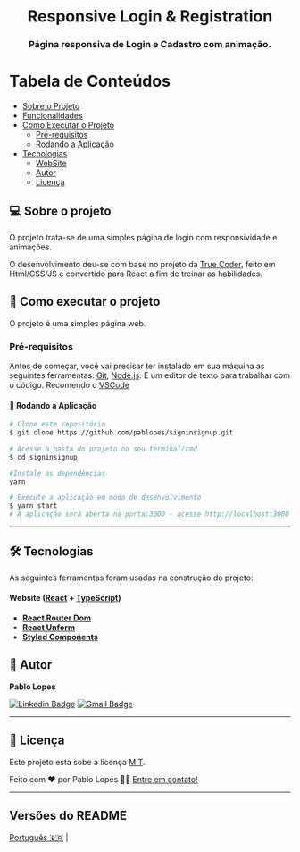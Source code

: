 <h1 align="center">
  Responsive Login & Registration
</h1>

<h3 align="center">
  Página responsiva de Login e Cadastro com animação.
</h3>

Tabela de Conteúdos
=================
<!--ts-->
  * [Sobre o Projeto](#-sobre-o-projeto)
  * [Funcionalidades](#-funcionalidades)
  * [Como Executar o Projeto](#-como-executar-o-projeto)
    * [Pré-requisitos](#-pré-requisitos)
    * [Rodando a Aplicação](#-rodando-a-aplicação)
  * [Tecnologias](#-tecnologias)
    * [WebSite](#user-content-website--react----typescript)
    * [Autor](#-autor)
    * [Licença](#user-content-licença)
<!--te-->
## 💻 Sobre o projeto

O projeto trata-se de uma simples página de login com responsividade e animações.

O desenvolvimento deu-se com base no projeto da [True Coder](https://www.youtube.com/watch?v=piG91X4sV2U), feito em Html/CSS/JS e convertido para React a fim de treinar as habilidades.

## 🚀 Como executar o projeto
O projeto é uma simples página web.

### Pré-requisitos
Antes de começar, você vai precisar ter instalado em sua máquina as seguintes ferramentas:
[Git](https://git-scm.com),
[Node.js](https://nodejs.org/en/).
E um editor de texto para trabalhar com o código. Recomendo o [VSCode](https://code.visualstudio.com/)

#### 🎲 Rodando a Aplicação
```bash
# Clone este repositório
$ git clone https://github.com/pablopes/signinsignup.git
```
```bash
# Acesse a pasta do projeto no seu terminal/cmd
$ cd signinsignup
```
```bash
#Instale as dependências
yarn
```
```bash
# Execute a aplicação em modo de desenvolvimento
$ yarn start
# A aplicação será aberta na porta:3000 - acesse http://localhost:3000
```
---

## 🛠 Tecnologias

As seguintes ferramentas foram usadas na construção do projeto:

#### **Website**  ([React](https://reactjs.org/)  +  [TypeScript](https://www.typescriptlang.org/))

-   **[React Router Dom](https://reactrouter.com/web/guides/quick-start)**
-   **[React Unform](https://unform.dev/)**
-   **[Styled Components](https://styled-components.com/)**

## 🦸 Autor
<b>Pablo Lopes</b>

 [![Linkedin Badge](https://img.shields.io/badge/-Pablo-blue?style=flat-square&logo=Linkedin&logoColor=white&link=https://www.linkedin.com/in/pablopes/)](https://www.linkedin.com/in/pablopes/)
[![Gmail Badge](https://img.shields.io/badge/-pablo.infolopes@gmail.com-c14438?style=flat-square&logo=Gmail&logoColor=white&link=mailto:pablo.infolopes@gmail.com)](mailto:pablo.infolopes@gmail.com)

---

## 📝 Licença

Este projeto esta sobe a licença [MIT](./LICENSE).

Feito com ❤️ por Pablo Lopes 👋🏽 [Entre em contato!](https://www.linkedin.com/in/pablopes/)

---

##  Versões do README

[Português 🇧🇷](./README.md)  |
